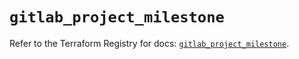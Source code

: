 # `gitlab_project_milestone`

Refer to the Terraform Registry for docs: [`gitlab_project_milestone`](https://registry.terraform.io/providers/gitlabhq/gitlab/16.8.0/docs/resources/project_milestone).
